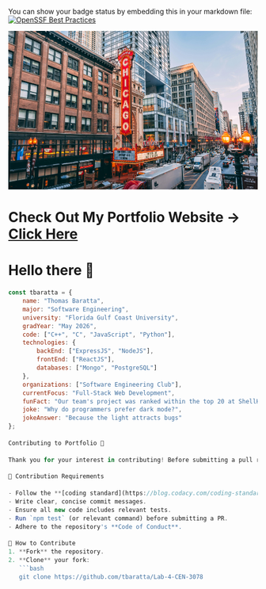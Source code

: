 You can show your badge status by embedding this in your markdown file:
[![OpenSSF Best Practices](https://www.bestpractices.dev/projects/10282/badge)](https://www.bestpractices.dev/projects/10282)


<div style="display: flex; justify-content: space-around;">
  <img src="https://raw.githubusercontent.com/tbaratta/tbaratta/main/images/chicago.jpg" alt="hello_world" width="650" height="320">
</div>

# Check Out My Portfolio Website -> [Click Here](https://tbaratta.github.io/personal-website/) 

# Hello there 👋

```javascript
const tbaratta = {
    name: "Thomas Baratta",
    major: "Software Engineering",
    university: "Florida Gulf Coast University",
    gradYear: "May 2026",
    code: ["C++", "C", "JavaScript", "Python"],
    technologies: {
        backEnd: ["ExpressJS", "NodeJS"],
        frontEnd: ["ReactJS"],
        databases: ["Mongo", "PostgreSQL"]
    },
    organizations: ["Software Engineering Club"],
    currentFocus: "Full-Stack Web Development",
    funFact: "Our team's project was ranked within the top 20 at ShellHacks 2024",
    joke: "Why do programmers prefer dark mode?",
    jokeAnswer: "Because the light attracts bugs"
};

Contributing to Portfolio 🎯

Thank you for your interest in contributing! Before submitting a pull request, please review the guidelines below.

📌 Contribution Requirements

- Follow the **[coding standard](https://blog.codacy.com/coding-standards#:~:text=Coding%20standards%2C%20also%20known%20as,and%20facilitate%20collaboration%20among%20developers.)** (e.g., Airbnb JavaScript Style Guide, PEP8 for Python).
- Write clear, concise commit messages.
- Ensure all new code includes relevant tests.
- Run `npm test` (or relevant command) before submitting a PR.
- Adhere to the repository's **Code of Conduct**.

🚀 How to Contribute
1. **Fork** the repository.
2. **Clone** your fork:  
   ```bash
   git clone https://github.com/tbaratta/Lab-4-CEN-3078

